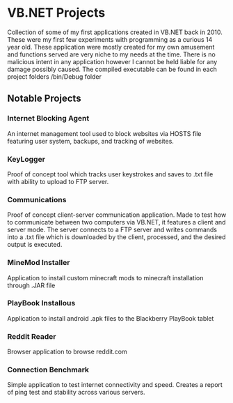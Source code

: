 # VB.NET Projects
Collection of some of my first applications created in VB.NET back in 2010. These were my first few experiments with programming as a curious 14 year old.
These application were mostly created for my own amusement and functions served are very niche to my needs at the time. There is no malicious intent in any application however I cannot be held liable for any damage possibly caused. 
The compiled executable can be found in each project folders /bin/Debug folder

## Notable Projects
### Internet Blocking Agent
An internet management tool used to block websites via HOSTS file featuring user system, backups, and tracking of websites.

### KeyLogger
Proof of concept tool which tracks user keystrokes and saves to .txt file with ability to upload to FTP server.

### Communications
Proof of concept client-server communication application. Made to test how to communicate between two computers via VB.NET, it features a client and server mode. The server connects to a FTP server and writes commands into a .txt file which is downloaded by the client, processed, and the desired output is executed. 

### MineMod Installer
Application to install custom minecraft mods to minecraft installation through .JAR file

### PlayBook Installous
Application to install android .apk files to the Blackberry PlayBook tablet

### Reddit Reader
Browser application to browse reddit.com

### Connection Benchmark
Simple application to test internet connectivity and speed. Creates a report of ping test and stability across various servers.